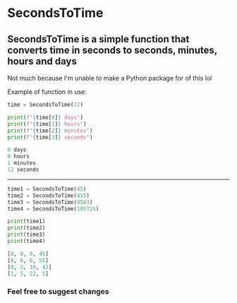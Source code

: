 # SecondsToTime
## SecondsToTime is a simple function that converts time in seconds to seconds, minutes, hours and days
Not much because I'm unable to make a Python package for of this lol

Example of function in use:
```py
time = SecondsToTime(72)

print(f"{time[0]} days")
print(f"{time[1]} hours")
print(f"{time[2]} minutes")
print(f"{time[3]} seconds")
```
```py
0 days
0 hours
1 minutes
12 seconds
```
---
```py
time1 = SecondsToTime(45)
time2 = SecondsToTime(415)
time3 = SecondsToTime(9583)
time4 = SecondsToTime(105725)

print(time1)
print(time2)
print(time3)
print(time4)
```
```py
[0, 0, 0, 45]
[0, 0, 6, 55]
[0, 2, 39, 43]
[1, 5, 22, 5]
```

### Feel free to suggest changes
